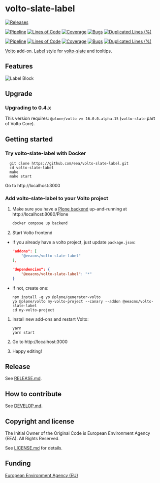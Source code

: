# volto-slate-label

[![Releases](https://img.shields.io/github/v/release/eea/volto-slate-label)](https://github.com/eea/volto-slate-label/releases)

[![Pipeline](https://ci.eionet.europa.eu/buildStatus/icon?job=volto-addons%2Fvolto-slate-label%2Fmaster&subject=master)](https://ci.eionet.europa.eu/view/Github/job/volto-addons/job/volto-slate-label/job/master/display/redirect)
[![Lines of Code](https://sonarqube.eea.europa.eu/api/project_badges/measure?project=volto-slate-label-master&metric=ncloc)](https://sonarqube.eea.europa.eu/dashboard?id=volto-slate-label-master)
[![Coverage](https://sonarqube.eea.europa.eu/api/project_badges/measure?project=volto-slate-label-master&metric=coverage)](https://sonarqube.eea.europa.eu/dashboard?id=volto-slate-label-master)
[![Bugs](https://sonarqube.eea.europa.eu/api/project_badges/measure?project=volto-slate-label-master&metric=bugs)](https://sonarqube.eea.europa.eu/dashboard?id=volto-slate-label-master)
[![Duplicated Lines (%)](https://sonarqube.eea.europa.eu/api/project_badges/measure?project=volto-slate-label-master&metric=duplicated_lines_density)](https://sonarqube.eea.europa.eu/dashboard?id=volto-slate-label-master)

[![Pipeline](https://ci.eionet.europa.eu/buildStatus/icon?job=volto-addons%2Fvolto-slate-label%2Fdevelop&subject=develop)](https://ci.eionet.europa.eu/view/Github/job/volto-addons/job/volto-slate-label/job/develop/display/redirect)
[![Lines of Code](https://sonarqube.eea.europa.eu/api/project_badges/measure?project=volto-slate-label-develop&metric=ncloc)](https://sonarqube.eea.europa.eu/dashboard?id=volto-slate-label-develop)
[![Coverage](https://sonarqube.eea.europa.eu/api/project_badges/measure?project=volto-slate-label-develop&metric=coverage)](https://sonarqube.eea.europa.eu/dashboard?id=volto-slate-label-develop)
[![Bugs](https://sonarqube.eea.europa.eu/api/project_badges/measure?project=volto-slate-label-develop&metric=bugs)](https://sonarqube.eea.europa.eu/dashboard?id=volto-slate-label-develop)
[![Duplicated Lines (%)](https://sonarqube.eea.europa.eu/api/project_badges/measure?project=volto-slate-label-develop&metric=duplicated_lines_density)](https://sonarqube.eea.europa.eu/dashboard?id=volto-slate-label-develop)


[Volto](https://github.com/plone/volto) add-on. [Label](https://eea.github.io/volto-kitkat-frontend/?path=/story/components-label--default) style for [volto-slate](https://github.com/eea/volto-slate) and tooltips.

## Features

![Label Block](https://raw.githubusercontent.com/eea/volto-slate-label/master/docs/slate-label.png)

## Upgrade

### Upgrading to 0.4.x

This version requires: `@plone/volto >= 16.0.0.alpha.15` (`volto-slate` part of Volto Core).

## Getting started

### Try volto-slate-label with Docker

      git clone https://github.com/eea/volto-slate-label.git
      cd volto-slate-label
      make
      make start

Go to http://localhost:3000

### Add volto-slate-label to your Volto project

1. Make sure you have a [Plone backend](https://plone.org/download) up-and-running at http://localhost:8080/Plone

   ```Bash
   docker compose up backend
   ```

1. Start Volto frontend

* If you already have a volto project, just update `package.json`:

   ```JSON
   "addons": [
       "@eeacms/volto-slate-label"
   ],

   "dependencies": {
       "@eeacms/volto-slate-label": "*"
   }
   ```

* If not, create one:

   ```
   npm install -g yo @plone/generator-volto
   yo @plone/volto my-volto-project --canary --addon @eeacms/volto-slate-label
   cd my-volto-project
   ```

1. Install new add-ons and restart Volto:

   ```
   yarn
   yarn start
   ```

1. Go to http://localhost:3000

1. Happy editing!

## Release

See [RELEASE.md](https://github.com/eea/volto-slate-label/blob/master/RELEASE.md).

## How to contribute

See [DEVELOP.md](https://github.com/eea/volto-slate-label/blob/master/DEVELOP.md).

## Copyright and license

The Initial Owner of the Original Code is European Environment Agency (EEA).
All Rights Reserved.

See [LICENSE.md](https://github.com/eea/volto-slate-label/blob/master/LICENSE.md) for details.

## Funding

[European Environment Agency (EU)](http://eea.europa.eu)
